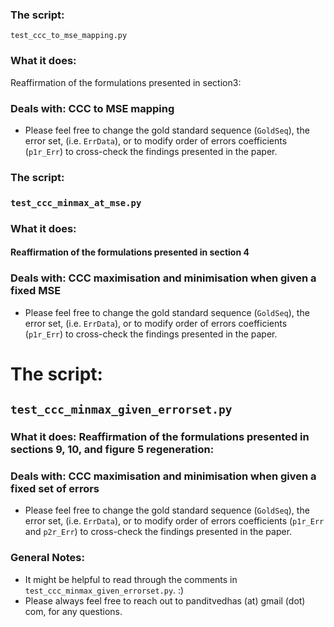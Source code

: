 ### The script: 
`test_ccc_to_mse_mapping.py`
### What it does: 
Reaffirmation of the formulations presented in section3:
### Deals with: CCC to MSE mapping
* Please feel free to change the gold standard sequence (`GoldSeq`), the error set, (i.e. `ErrData`), or to modify order of errors coefficients (`p1r_Err`) to cross-check the findings presented in the paper. 


### The script: 
### `test_ccc_minmax_at_mse.py`
### What it does: 
#### Reaffirmation of the formulations presented in section 4
### Deals with: CCC maximisation and minimisation when given a fixed MSE
* Please feel free to change the gold standard sequence (`GoldSeq`), the error set, (i.e. `ErrData`), or to modify order of errors coefficients (`p1r_Err`) to cross-check the findings presented in the paper. 


# The script: 
## `test_ccc_minmax_given_errorset.py`
### What it does: Reaffirmation of the formulations presented in sections 9, 10, and figure 5 regeneration:
### Deals with: CCC maximisation and minimisation when given a fixed set of errors
* Please feel free to change the gold standard sequence (`GoldSeq`), the error set, (i.e. `ErrData`), or to modify order of errors coefficients (`p1r_Err` and `p2r_Err`) to cross-check the findings presented in the paper. 


### General Notes:
* It might be helpful to read through the comments in `test_ccc_minmax_given_errorset.py`. :)
* Please always feel free to reach out to panditvedhas (at) gmail (dot) com, for any questions.


